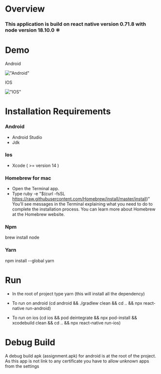 # Overview

### This application is build on react native version 0.71.8 with node version 18.10.0 ⚛️

# Demo

Android

!["Android"](https://media.giphy.com/media/v1.Y2lkPTc5MGI3NjExZTM1OGZkYTU2YThmYWUyMzMxY2FhOGNkM2FmZTE5YTU0YWQ2NjI0NSZlcD12MV9pbnRlcm5hbF9naWZzX2dpZklkJmN0PWc/00AgUF7IV0ZahNL4AW/giphy-downsized-large.gif)

IOS

!["IOS"](https://media.giphy.com/media/v1.Y2lkPTc5MGI3NjExYTM1NzU0ODMxYTU3NGExZGZmY2M3YTk5M2UxN2JhYjNhODU3OTQxZSZlcD12MV9pbnRlcm5hbF9naWZzX2dpZklkJmN0PWc/JmmcCfRPVVGi8V6ZjM/giphy-downsized-large.gifhttps://media.giphy.com/media/v1.Y2lkPTc5MGI3NjExYTM1NzU0ODMxYTU3NGExZGZmY2M3YTk5M2UxN2JhYjNhODU3OTQxZSZlcD12MV9pbnRlcm5hbF9naWZzX2dpZklkJmN0PWc/JmmcCfRPVVGi8V6ZjM/giphy-downsized-large.gif)

# Installation Requirements

### Android

- Android Studio
- Jdk

### Ios

- Xcode ( >= version 14 )

### Homebrew for mac

- Open the Terminal app.
- Type ruby -e "\$(curl -fsSL https://raw.githubusercontent.com/Homebrew/install/master/install)" You’ll see messages in the Terminal explaining what you need to do to complete the installation process. You can learn more about Homebrew at the Homebrew website.

### Npm

brew install node

### Yarn

npm install --global yarn

# Run

- In the root of project type yarn (this will install all the dependency)

- To run on android (cd android && ./gradlew clean && cd .. && npx react-native run-android)

- To run on ios (cd ios && pod deintegrate && npx pod-install && xcodebuild clean && cd .. && npx react-native run-ios)

# Debug Build

A debug build apk (assignment.apk) for android is at the root of the project. As this app is not link to any certificate you have to allow unknown apps from the settings
